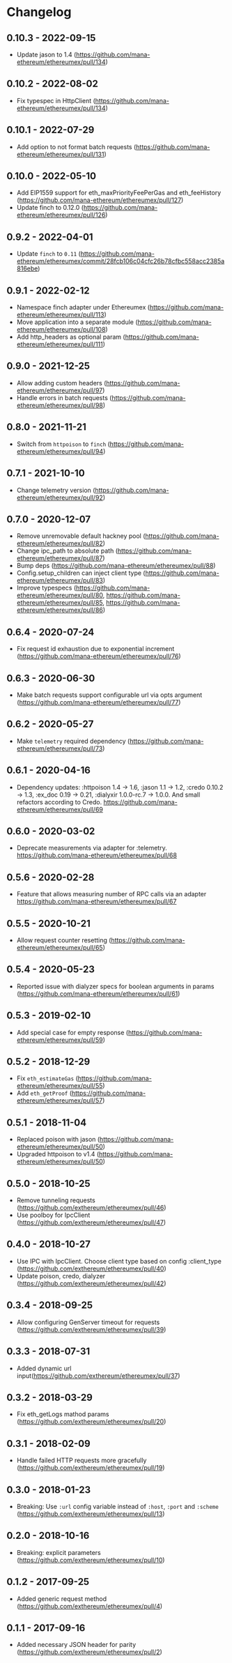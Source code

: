 # Changelog

## 0.10.3 - 2022-09-15
* Update jason to 1.4 (https://github.com/mana-ethereum/ethereumex/pull/134)

## 0.10.2 - 2022-08-02
* Fix typespec in HttpClient (https://github.com/mana-ethereum/ethereumex/pull/134)

## 0.10.1 - 2022-07-29
* Add option to not format batch requests (https://github.com/mana-ethereum/ethereumex/pull/131)

## 0.10.0 - 2022-05-10
* Add EIP1559 support for eth_maxPriorityFeePerGas and eth_feeHistory (https://github.com/mana-ethereum/ethereumex/pull/127)
* Update finch to 0.12.0 (https://github.com/mana-ethereum/ethereumex/pull/126)

## 0.9.2 - 2022-04-01
* Update `finch` to `0.11` (https://github.com/mana-ethereum/ethereumex/commit/28fcb106c04cfc26b78cfbc558acc2385a816ebe)

## 0.9.1 - 2022-02-12
* Namespace finch adapter under Ethereumex (https://github.com/mana-ethereum/ethereumex/pull/113)
* Move application into a separate module (https://github.com/mana-ethereum/ethereumex/pull/108)
* Add http_headers as optional param (https://github.com/mana-ethereum/ethereumex/pull/111)

## 0.9.0 - 2021-12-25
* Allow adding custom headers (https://github.com/mana-ethereum/ethereumex/pull/97)
* Handle errors in batch requests (https://github.com/mana-ethereum/ethereumex/pull/98)

## 0.8.0 - 2021-11-21
* Switch from `httpoison` to `finch` (https://github.com/mana-ethereum/ethereumex/pull/94)

## 0.7.1 - 2021-10-10
* Change telemetry version (https://github.com/mana-ethereum/ethereumex/pull/92)

## 0.7.0 - 2020-12-07
* Remove unremovable default hackney pool (https://github.com/mana-ethereum/ethereumex/pull/82)
* Change ipc_path to absolute path (https://github.com/mana-ethereum/ethereumex/pull/87)
* Bump deps (https://github.com/mana-ethereum/ethereumex/pull/88)
* Config.setup_children can inject client type (https://github.com/mana-ethereum/ethereumex/pull/83)
* Improve typespecs (https://github.com/mana-ethereum/ethereumex/pull/80, https://github.com/mana-ethereum/ethereumex/pull/85, https://github.com/mana-ethereum/ethereumex/pull/86)

## 0.6.4 - 2020-07-24
* Fix request id exhaustion due to exponential increment (https://github.com/mana-ethereum/ethereumex/pull/76)

## 0.6.3 - 2020-06-30
* Make batch requests support configurable url via opts argument (https://github.com/mana-ethereum/ethereumex/pull/77)

## 0.6.2 - 2020-05-27
* Make `telemetry` required dependency (https://github.com/mana-ethereum/ethereumex/pull/73)

## 0.6.1 - 2020-04-16
* Dependency updates: :httpoison 1.4 -> 1.6, :jason 1.1 -> 1.2, :credo 0.10.2 -> 1.3, :ex_doc 0.19 -> 0.21, :dialyxir 1.0.0-rc.7 -> 1.0.0. And small refactors according to Credo. https://github.com/mana-ethereum/ethereumex/pull/69

## 0.6.0 - 2020-03-02
* Deprecate measurements via adapter for :telemetry. https://github.com/mana-ethereum/ethereumex/pull/68

## 0.5.6 - 2020-02-28
* Feature that allows measuring number of RPC calls via an adapter https://github.com/mana-ethereum/ethereumex/pull/67

## 0.5.5 - 2020-10-21
* Allow request counter resetting (https://github.com/mana-ethereum/ethereumex/pull/65)

## 0.5.4 - 2020-05-23
* Reported issue with dialyzer specs for boolean arguments in params (https://github.com/mana-ethereum/ethereumex/pull/61)

## 0.5.3 - 2019-02-10
* Add special case for empty response (https://github.com/mana-ethereum/ethereumex/pull/59)

## 0.5.2 - 2018-12-29
* Fix `eth_estimateGas` (https://github.com/mana-ethereum/ethereumex/pull/55)
* Add `eth_getProof` (https://github.com/mana-ethereum/ethereumex/pull/57)

## 0.5.1 - 2018-11-04
* Replaced poison with jason (https://github.com/mana-ethereum/ethereumex/pull/50)
* Upgraded httpoison to v1.4 (https://github.com/mana-ethereum/ethereumex/pull/50)

## 0.5.0 - 2018-10-25
* Remove tunneling requests (https://github.com/exthereum/ethereumex/pull/46)
* Use poolboy for IpcClient (https://github.com/exthereum/ethereumex/pull/47)

## 0.4.0 - 2018-10-27
* Use IPC with IpcClient. Choose client type based on config :client_type (https://github.com/exthereum/ethereumex/pull/40)
* Update poison, credo, dialyzer (https://github.com/exthereum/ethereumex/pull/42)

## 0.3.4 - 2018-09-25
* Allow configuring GenServer timeout for requests (https://github.com/exthereum/ethereumex/pull/39)

## 0.3.3 - 2018-07-31
* Added dynamic url input(https://github.com/exthereum/ethereumex/pull/37)

## 0.3.2 - 2018-03-29
* Fix eth_getLogs mathod params (https://github.com/exthereum/ethereumex/pull/20)

## 0.3.1 - 2018-02-09
* Handle failed HTTP requests more gracefully (https://github.com/exthereum/ethereumex/pull/19)

## 0.3.0 - 2018-01-23
* Breaking: Use `:url` config variable instead of `:host`, `:port` and `:scheme` (https://github.com/exthereum/ethereumex/pull/13)

## 0.2.0 - 2018-10-16
* Breaking: explicit parameters (https://github.com/exthereum/ethereumex/pull/10)

## 0.1.2 - 2017-09-25
* Added generic request method (https://github.com/exthereum/ethereumex/pull/4)

## 0.1.1 - 2017-09-16
* Added necessary JSON header for parity (https://github.com/exthereum/ethereumex/pull/2)
